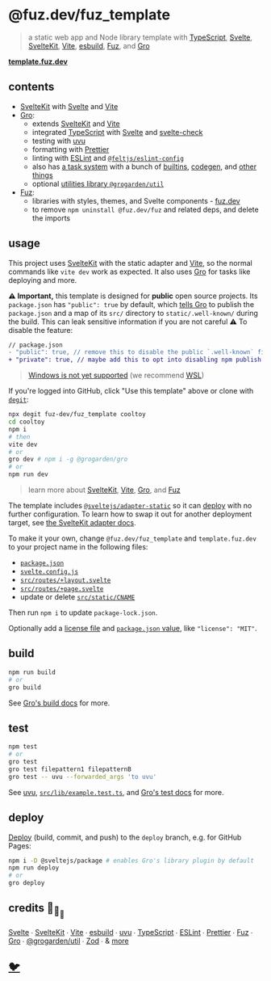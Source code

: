 # @fuz.dev/fuz_template

> a static web app and Node library template with
> [TypeScript](https://github.com/microsoft/TypeScript),
> [Svelte](https://github.com/sveltejs/svelte),
> [SvelteKit](https://github.com/sveltejs/kit),
> [Vite](https://github.com/vitejs/vite),
> [esbuild](https://github.com/evanw/esbuild),
> [Fuz](https://github.com/fuz-dev/fuz),
> and [Gro](https://github.com/grogarden/gro)

[**template.fuz.dev**](https://template.fuz.dev/)

## contents

- [SvelteKit](https://github.com/sveltejs/kit) with [Svelte](https://github.com/sveltejs/svelte) and
  [Vite](https://github.com/vitejs/vite)
- [Gro](https://github.com/grogarden/gro):
  - extends [SvelteKit](https://github.com/sveltejs/kit) and
    [Vite](https://github.com/vitejs/vite)
  - integrated [TypeScript](https://github.com/microsoft/TypeScript)
    with [Svelte](https://github.com/sveltejs/svelte) and
    [svelte-check](https://github.com/sveltejs/language-tools/tree/master/packages/svelte-check)
  - testing with [uvu](https://github.com/lukeed/uvu)
  - formatting with [Prettier](https://github.com/prettier/prettier)
  - linting with [ESLint](https://github.com/eslint/eslint)
    and [`@feltjs/eslint-config`](https://github.com/feltjs/eslint-config)
  - also has [a task system](https://github.com/grogarden/gro/blob/main/src/lib/docs/task.md)
    with a bunch of [builtins](https://github.com/grogarden/gro/blob/main/src/lib/docs/tasks.md),
    [codegen](https://github.com/grogarden/gro/blob/main/src/lib/docs/gen.md),
    and [other things](https://github.com/grogarden/gro/tree/main/src/lib/docs)
  - optional [utilities library `@grogarden/util`](https://github.com/grogarden/util)
- [Fuz](https://github.com/fuz-dev/fuz):
  - libraries with styles, themes, and Svelte components - [fuz.dev](https://www.fuz.dev/)
  - to remove `npm uninstall @fuz.dev/fuz` and related deps, and delete the imports

## usage

This project uses [SvelteKit](https://kit.svelte.dev/) with the static adapter
and [Vite](https://vitejs.dev/),
so the normal commands like `vite dev` work as expected.
It also uses [Gro](https://github.com/grogarden/gro)
for tasks like deploying and more.

**⚠️ Important,** this template is designed for **public** open source projects.
Its `package.json` has `"public": true` by default,
which [tells Gro](https://github.com/grogarden/gro/blob/main/src/lib/docs/gro_plugin_sveltekit_frontend.md#well_known_package_json)
to publish the `package.json` and a map of its `src/` directory
to `static/.well-known/` during the build.
This can leak sensitive information if you are not careful ⚠️
To disable the feature:

```diff
// package.json
- "public": true, // remove this to disable the public `.well-known` files
+ "private": true, // maybe add this to opt into disabling npm publish
```

> [Windows is not yet supported](https://github.com/fuz-dev/fuz_template/issues/4)
> (we recommend [WSL](https://docs.microsoft.com/en-us/windows/wsl/about))

If you're logged into GitHub, click "Use this template" above or clone with
[`degit`](https://github.com/Rich-Harris/degit):

```bash
npx degit fuz-dev/fuz_template cooltoy
cd cooltoy
npm i
# then
vite dev
# or
gro dev # npm i -g @grogarden/gro
# or
npm run dev
```

> learn more about [SvelteKit](https://github.com/sveltejs/kit),
> [Vite](https://github.com/vitejs/vite), [Gro](https://github.com/grogarden/gro),
> and [Fuz](https://github.com/fuz-dev/fuz)

The template includes
[`@sveltejs/adapter-static`](https://github.com/sveltejs/kit/tree/master/packages/adapter-static)
so it can [deploy](https://github.com/grogarden/gro/blob/main/src/lib/docs/deploy.md)
with no further configuration.
To learn how to swap it out for another deployment target, see
[the SvelteKit adapter docs](https://kit.svelte.dev/docs#adapters).

To make it your own, change `@fuz.dev/fuz_template` and `template.fuz.dev`
to your project name in the following files:

- [`package.json`](package.json)
- [`svelte.config.js`](svelte.config.js)
- [`src/routes/+layout.svelte`](src/routes/+layout.svelte)
- [`src/routes/+page.svelte`](src/routes/+page.svelte)
- update or delete [`src/static/CNAME`](src/static/CNAME)

Then run `npm i` to update `package-lock.json`.

Optionally add a [license file](https://choosealicense.com/)
and [`package.json` value](https://spdx.org/licenses/), like `"license": "MIT"`.

## build

```bash
npm run build
# or
gro build
```

See [Gro's build docs](https://github.com/grogarden/gro/blob/main/src/lib/docs/build.md) for more.

## test

```bash
npm test
# or
gro test
gro test filepattern1 filepatternB
gro test -- uvu --forwarded_args 'to uvu'
```

See [uvu](https://github.com/lukeed/uvu),
[`src/lib/example.test.ts`](src/lib/example.test.ts),
and [Gro's test docs](https://github.com/grogarden/gro/blob/main/src/lib/docs/test.md) for more.

## deploy

[Deploy](https://github.com/grogarden/gro/blob/main/src/lib/docs/deploy.md)
(build, commit, and push) to the `deploy` branch, e.g. for GitHub Pages:

```bash
npm i -D @sveltejs/package # enables Gro's library plugin by default
npm run deploy
# or
gro deploy
```

## credits 🐢<sub>🐢</sub><sub><sub>🐢</sub></sub>

[Svelte](https://github.com/sveltejs/svelte) ∙
[SvelteKit](https://github.com/sveltejs/kit) ∙
[Vite](https://github.com/vitejs/vite) ∙
[esbuild](https://github.com/evanw/esbuild) ∙
[uvu](https://github.com/lukeed/uvu) ∙
[TypeScript](https://github.com/microsoft/TypeScript) ∙
[ESLint](https://github.com/eslint/eslint) ∙
[Prettier](https://github.com/prettier/prettier) ∙
[Fuz](https://github.com/fuz-dev/fuz) ∙
[Gro](https://github.com/grogarden/gro) ∙
[@grogarden/util](https://github.com/grogarden/util) ∙
[Zod](https://github.com/colinhacks/zod) ∙
& [more](package.json)

## [🐦](https://wikipedia.org/wiki/Free_and_open-source_software)
